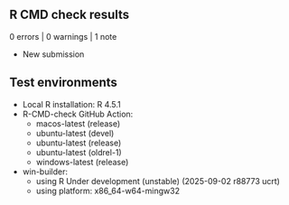 ## R CMD check results

0 errors | 0 warnings | 1 note

* New submission

## Test environments

* Local R installation: R 4.5.1
* R-CMD-check GitHub Action: 
  - macos-latest (release)
  - ubuntu-latest (devel)
  - ubuntu-latest (release)
  - ubuntu-latest (oldrel-1)
  - windows-latest (release)
* win-builder: 
  - using R Under development (unstable) (2025-09-02 r88773 ucrt) 
  - using platform: x86_64-w64-mingw32
